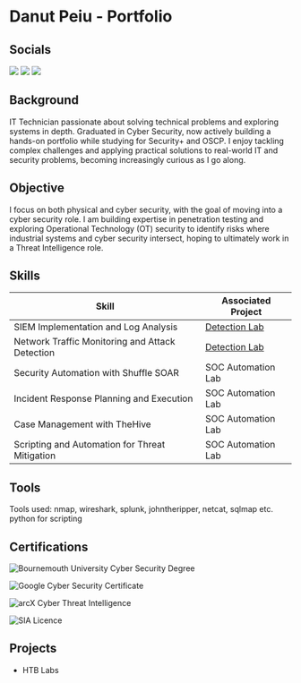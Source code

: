 # Danut Peiu - Portfolio
## Socials
<a href="https://www.linkedin.com/in/danpeiu/"><img src="https://img.shields.io/badge/-LinkedIn-0072b1?&style=for-the-badge&logo=linkedin&logoColor=white" /></a>
<a href="https://www.discord.gg/goldeennn"><img src="https://img.shields.io/badge/Discord-7289DA?style=for-the-badge&logo=discord&logoColor=white" /></a>
<a href="https://www.github.com/danpeiu"><img src="https://img.shields.io/badge/GitHub-000000?style=for-the-badge&logo=github&logoColor=white" /> </a>

## Background

IT Technician passionate about solving technical problems and exploring systems in depth. 
Graduated in Cyber Security, now actively building a hands-on portfolio while studying for Security+ and OSCP. 
I enjoy tackling complex challenges and applying practical solutions to real-world IT and security problems, becoming increasingly curious as I go along.

## Objective

I focus on both physical and cyber security, with the goal of moving into a cyber security role. I am building expertise in penetration testing and exploring Operational Technology (OT) security to identify risks where industrial systems and cyber security intersect, hoping to ultimately work in a Threat Intelligence role.

## Skills

| Skill                                         | Associated Project         |
|-----------------------------------------------|----------------------------|
| SIEM Implementation and Log Analysis          | <a href="https://google.com">Detection Lab</a>|
| Network Traffic Monitoring and Attack Detection | <a href="https://google.com">Detection Lab</a>|
| Security Automation with Shuffle SOAR         | SOC Automation Lab|
| Incident Response Planning and Execution      | SOC Automation Lab|
| Case Management with TheHive                  | SOC Automation Lab|
| Scripting and Automation for Threat Mitigation | SOC Automation Lab|

## Tools

Tools used:
nmap, wireshark, splunk, johntheripper, netcat, sqlmap etc.
python for scripting

## Certifications

<div>

![Bournemouth University Cyber Security Degree](https://img.shields.io/badge/BSc_Cyber_Security-Bournemouth_University-black?style=for-the-badge&logo=bournemouth-university&logoColor=white)

![Google Cyber Security Certificate](https://img.shields.io/badge/Google_Cyber_Security_Certificate-black?style=for-the-badge&logoColor=white)

![arcX Cyber Threat Intelligence](https://img.shields.io/badge/arcX_Cyber_Threat_Intelligence-Foundations-black?style=for-the-badge&logoColor=white)

![SIA Licence](https://img.shields.io/badge/SIA_Licence_(DS)-black?style=for-the-badge&logoColor=white)

</div>

## Projects
- HTB Labs
